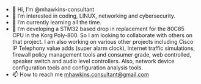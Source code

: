 - 👋 Hi, I’m @mhawkins-consultant
- 👀 I’m interested in coding, LINUX, networking and cybersecurity.
- 🌱 I’m currently learning all the time.
- 💞️ I’m developing a STM32 based drop in replacement for the 80C85 CPU in the Korg Poly-800. So I am looking to collaborate with others on that project. I am also working on various other projects including Cisco IP Telephony value adds (super alarm clock), Internet traffic simulations, firewall policy management tools and consumer grade, web controlled, speaker switch and audio level controllers. Also, network device configuration tools and configuration analysis tools.
- 📫 How to reach me mhawkins.consultant@gmail.com

<!---
mhawkins-consultant/mhawkins-consultant is a ✨ special ✨ repository because its `README.md` (this file) appears on your GitHub profile.
You can click the Preview link to take a look at your changes.
--->
